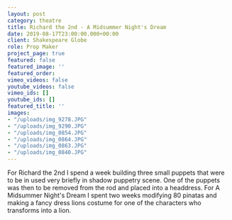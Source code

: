 ```yaml
---
layout: post
category: theatre
title: Richard the 2nd - A Midsummer Night's Dream
date: 2019-08-17T23:00:00.000+00:00
client: Shakespeare Globe
role: Prop Maker
project_page: true
featured: false
featured_image: ''
featured_order: 
vimeo_videos: false
youtube_videos: false
vimeo_ids: []
youtube_ids: []
featured_title: ''
images:
- "/uploads/img_9278.JPG"
- "/uploads/img_9290.JPG"
- "/uploads/img_0854.JPG"
- "/uploads/img_0864.JPG"
- "/uploads/img_0863.JPG"
- "/uploads/img_0840.JPG"
---
```

For Richard the 2nd I spend a week building three small puppets that were to be in used very briefly in shadow puppetry scene. One of the puppets was then to be removed from the rod and placed into a headdress. For A Midsummer Night's Dream I spent two weeks modifying 80 pinatas and making a fancy dress lions costume for one of the characters who transforms into a lion.


